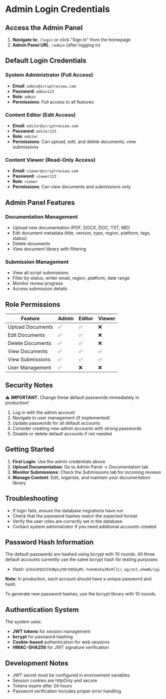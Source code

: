 # Admin Login Credentials

## Access the Admin Panel

1. **Navigate to**: `/login` or click "Sign In" from the homepage
2. **Admin Panel URL**: `/admin` (after logging in)

## Default Login Credentials

### System Administrator (Full Access)
- **Email**: `admin@scriptreview.com`
- **Password**: `admin123`
- **Role**: `admin`
- **Permissions**: Full access to all features

### Content Editor (Edit Access)
- **Email**: `editor@scriptreview.com`
- **Password**: `editor123`
- **Role**: `editor`
- **Permissions**: Can upload, edit, and delete documents; view submissions

### Content Viewer (Read-Only Access)
- **Email**: `viewer@scriptreview.com`
- **Password**: `viewer123`
- **Role**: `viewer`
- **Permissions**: Can view documents and submissions only

## Admin Panel Features

### Documentation Management
- Upload new documentation (PDF, DOCX, DOC, TXT, MD)
- Edit document metadata (title, version, type, region, platform, tags, status)
- Delete documents
- View document library with filtering

### Submission Management
- View all script submissions
- Filter by status, writer email, region, platform, date range
- Monitor review progress
- Access submission details

## Role Permissions

| Feature | Admin | Editor | Viewer |
|---------|-------|--------|--------|
| Upload Documents | ✅ | ✅ | ❌ |
| Edit Documents | ✅ | ✅ | ❌ |
| Delete Documents | ✅ | ✅ | ❌ |
| View Documents | ✅ | ✅ | ✅ |
| View Submissions | ✅ | ✅ | ✅ |
| User Management | ✅ | ❌ | ❌ |

## Security Notes

⚠️ **IMPORTANT**: Change these default passwords immediately in production!

1. Log in with the admin account
2. Navigate to user management (if implemented)
3. Update passwords for all default accounts
4. Consider creating new admin accounts with strong passwords
5. Disable or delete default accounts if not needed

## Getting Started

1. **First Login**: Use the admin credentials above
2. **Upload Documentation**: Go to Admin Panel → Documentation tab
3. **Monitor Submissions**: Check the Submissions tab for incoming reviews
4. **Manage Content**: Edit, organize, and maintain your documentation library

## Troubleshooting

- If login fails, ensure the database migrations have run
- Check that the password hashes match the expected format
- Verify the user roles are correctly set in the database
- Contact system administrator if you need additional accounts created

## Password Hash Information

The default passwords are hashed using bcrypt with 10 rounds. All three default accounts currently use the same bcrypt hash for testing purposes:
- Hash: `$2b$10$92IXUNpkjO0rOQ5byMi.Ye4oKoEa3Ro9llC/.og/at2.uheWG/igi`

**Note**: In production, each account should have a unique password and hash.

To generate new password hashes, use the bcrypt library with 10 rounds.

## Authentication System

The system uses:
- **JWT tokens** for session management
- **bcrypt** for password hashing
- **Cookie-based** authentication for web sessions
- **HMAC-SHA256** for JWT signature verification

## Development Notes

- JWT secret must be configured in environment variables
- Session cookies are httpOnly and secure
- Tokens expire after 24 hours
- Password verification includes proper error handling
